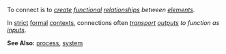 To connect is to *[create](https://github.com/gcassel/Modular-Organization-Terminology/blob/master/terms/creation.md) [functional](https://github.com/gcassel/Modular-Organization-Terminology/blob/master/terms/function.md) [relationships](https://github.com/gcassel/Modular-Organization-Terminology/blob/master/terms/relationship.md) between [elements](https://github.com/gcassel/Modular-Organization-Terminology/blob/master/terms/element.md)*.

In [strict](https://github.com/gcassel/Modular-Organization-Terminology/blob/master/terms/strict.md) [formal](https://github.com/gcassel/Modular-Organization-Terminology/blob/master/terms/form.md) [contexts](https://github.com/gcassel/Modular-Organization-Terminology/blob/master/terms/context.md), connections often *[transport](https://github.com/gcassel/Modular-Organization-Terminology/blob/master/terms/transport.md) [outputs](https://github.com/gcassel/Modular-Organization-Terminology/blob/master/terms/output.md) to function as [inputs](https://github.com/gcassel/Modular-Organization-Terminology/blob/master/terms/input.md)*. 
		
**See Also:** [process](https://github.com/gcassel/Modular-Organization-Terminology/blob/master/terms/process.md), [system](https://github.com/gcassel/Modular-Organization-Terminology/blob/master/terms/system.md)
